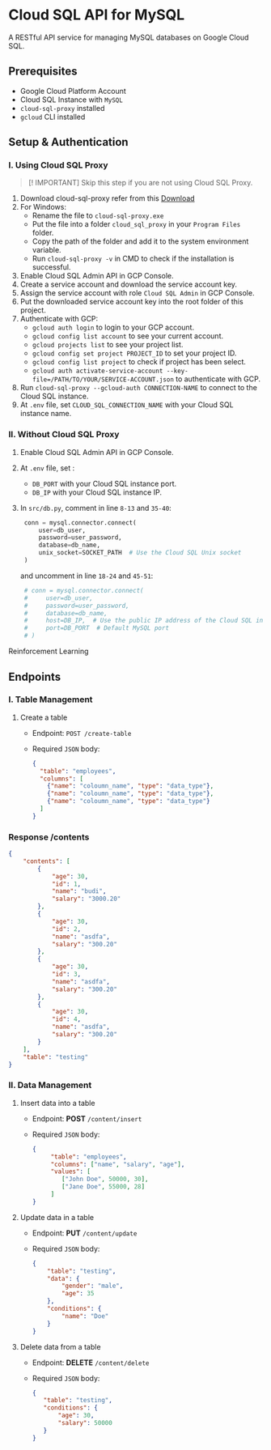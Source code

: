 # Cloud SQL API for MySQL

A RESTful API service for managing MySQL databases on Google Cloud SQL.

## Prerequisites

- Google Cloud Platform Account
- Cloud SQL Instance with `MySQL`
- `cloud-sql-proxy` installed
- `gcloud` CLI installed

## Setup & Authentication

### I. Using Cloud SQL Proxy

> [! IMPORTANT]
> Skip this step if you are not using Cloud SQL Proxy.

1. Download cloud-sql-proxy refer from this [Download](https://cloud.google.com/sql/docs/mysql/sql-proxy#install)
2. For Windows:
   - Rename the file to `cloud-sql-proxy.exe`
   - Put the file into a folder `cloud_sql_proxy` in your `Program Files` folder.
   - Copy the path of the folder and add it to the system environment variable.
   - Run `cloud-sql-proxy -v` in CMD to check if the installation is successful.
3. Enable Cloud SQL Admin API in GCP Console.
4. Create a service account and download the service account key.
5. Assign the service account with role `Cloud SQL Admin` in GCP Console.
6. Put the downloaded service account key into the root folder of this project.
7. Authenticate with GCP:
   - `gcloud auth login` to login to your GCP account.
   - `gcloud config list account` to see your current account.
   - `gcloud projects list` to see your project list.
   - `gcloud config set project PROJECT_ID` to set your project ID.
   - `gcloud config list project` to check if project has been select.
   - `gcloud auth activate-service-account --key-file=/PATH/TO/YOUR/SERVICE-ACCOUNT.json` to authenticate with GCP.
8. Run `cloud-sql-proxy --gcloud-auth CONNECTION-NAME` to connect to the Cloud SQL instance.
9. At `.env` file, set `CLOUD_SQL_CONNECTION_NAME` with your Cloud SQL instance name.

### II. Without Cloud SQL Proxy

1. Enable Cloud SQL Admin API in GCP Console.
2. At `.env` file, set :
   - `DB_PORT` with your Cloud SQL instance port.
   - `DB_IP` with your Cloud SQL instance IP.
3. In `src/db.py`, comment in line `8-13` and `35-40`:

   ```python
    conn = mysql.connector.connect(
        user=db_user,
        password=user_password,
        database=db_name,
        unix_socket=SOCKET_PATH  # Use the Cloud SQL Unix socket
    )
   ```

   and uncomment in line `18-24` and `45-51`:

   ```python
    # conn = mysql.connector.connect(
    #     user=db_user,
    #     password=user_password,
    #     database=db_name,
    #     host=DB_IP,  # Use the public IP address of the Cloud SQL instance
    #     port=DB_PORT  # Default MySQL port
    # )
   ```

Reinforcement Learning

## Endpoints

### I. Table Management

1. Create a table
   - Endpoint: `POST /create-table`
   - Required `JSON` body:

     ```json
     {
       "table": "employees",
       "columns": [
         {"name": "coloumn_name", "type": "data_type"},
         {"name": "coloumn_name", "type": "data_type"},
         {"name": "coloumn_name", "type": "data_type"}
       ]
     }
     ```

### Response /contents

```json
{
    "contents": [
        {
            "age": 30,
            "id": 1,
            "name": "budi",
            "salary": "3000.20"
        },
        {
            "age": 30,
            "id": 2,
            "name": "asdfa",
            "salary": "300.20"
        },
        {
            "age": 30,
            "id": 3,
            "name": "asdfa",
            "salary": "300.20"
        },
        {
            "age": 30,
            "id": 4,
            "name": "asdfa",
            "salary": "300.20"
        }
    ],
    "table": "testing"
}
```

### II. Data Management

1. Insert data into a table
   - Endpoint: **POST** `/content/insert`
   - Required `JSON` body:

     ```json
     {
          "table": "employees",
          "columns": ["name", "salary", "age"],
          "values": [
             ["John Doe", 50000, 30],
             ["Jane Doe", 55000, 28]
          ]
     }
     ```

2. Update data in a table
   - Endpoint: **PUT** `/content/update`
   - Required `JSON` body:
  
     ```json
     {
         "table": "testing",
         "data": {
             "gender": "male",
             "age": 35
         },
         "conditions": {
             "name": "Doe"
         }
     }
     ```

3. Delete data from a table
   - Endpoint: **DELETE** `/content/delete`
   - Required `JSON` body:

     ```json
     {
        "table": "testing",
        "conditions": {
            "age": 30,
            "salary": 50000
        }
     }
     ```
